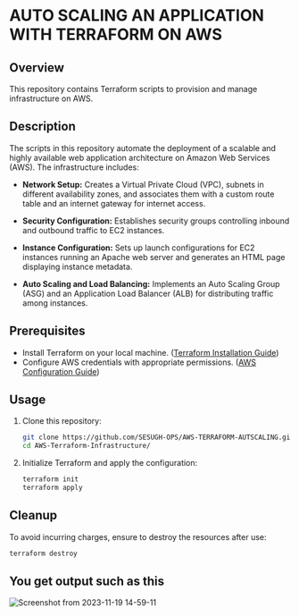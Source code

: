 # AUTO SCALING AN APPLICATION WITH TERRAFORM ON AWS

## Overview
This repository contains Terraform scripts to provision and manage infrastructure on AWS.

## Description
The scripts in this repository automate the deployment of a scalable and highly available web application architecture on Amazon Web Services (AWS). The infrastructure includes:

- **Network Setup:** Creates a Virtual Private Cloud (VPC), subnets in different availability zones, and associates them with a custom route table and an internet gateway for internet access.

- **Security Configuration:** Establishes security groups controlling inbound and outbound traffic to EC2 instances.

- **Instance Configuration:** Sets up launch configurations for EC2 instances running an Apache web server and generates an HTML page displaying instance metadata.

- **Auto Scaling and Load Balancing:** Implements an Auto Scaling Group (ASG) and an Application Load Balancer (ALB) for distributing traffic among instances.

## Prerequisites
- Install Terraform on your local machine. ([Terraform Installation Guide](https://learn.hashicorp.com/tutorials/terraform/install-cli))
- Configure AWS credentials with appropriate permissions. ([AWS Configuration Guide](https://docs.aws.amazon.com/cli/latest/userguide/cli-configure-files.html))

## Usage
1. Clone this repository:
    ```bash
    git clone https://github.com/SESUGH-OPS/AWS-TERRAFORM-AUTSCALING.git
    cd AWS-Terraform-Infrastructure/
    ```


2. Initialize Terraform and apply the configuration:
    ```bash
    terraform init
    terraform apply
    ```

## Cleanup
To avoid incurring charges, ensure to destroy the resources after use:
```bash
terraform destroy
```

## You get output such as this
![Screenshot from 2023-11-19 14-59-11](https://github.com/SESUGH-OPS/AWS-TERRAFORM-AUTSCALING/assets/105423735/dccff0a7-1963-4810-ad84-962806003c05)

